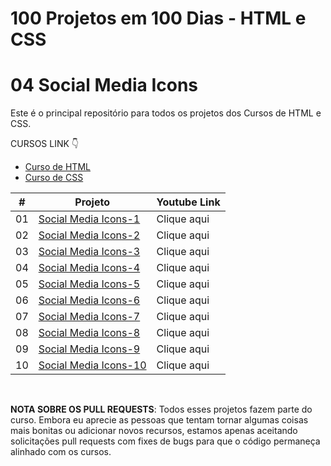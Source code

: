 # 100 Projetos em 100 Dias - HTML e CSS
# 04 Social Media Icons

Este é o principal repositório para todos os projetos dos Cursos de HTML e CSS.

CURSOS LINK 👇

-   [Curso de HTML](https://johnpires.com/cursos/html-tutorial/)
-   [Curso de CSS](https://johnpires.com/cursos/css-fundamentos-basicos/)


|  #  | Projeto                                                                                                      | Youtube Link    |
| :-: | --------------------------------------------------------------------------------------------------------------------------- | --------------------------------------------------------------------------------- |
| 01  | [Social Media Icons-1](https://github.com/johnpires/04-social-media-icons/tree/main/Social-Media-Icons-01)      | Clique aqui |
| 02  | [Social Media Icons-2](https://github.com/johnpires/04-social-media-icons/tree/main/Social-Media-Icons-02)      | Clique aqui |
| 03  | [Social Media Icons-3](https://github.com/johnpires/04-social-media-icons/tree/main/Social-Media-Icons-03)      | Clique aqui |
| 04  | [Social Media Icons-4](https://github.com/johnpires/04-social-media-icons/tree/main/Social-Media-Icons-04)      | Clique aqui |
| 05  | [Social Media Icons-5](https://github.com/johnpires/04-social-media-icons/tree/main/Social-Media-Icons-05)      | Clique aqui |
| 06  | [Social Media Icons-6](https://github.com/johnpires/04-social-media-icons/tree/main/Social-Media-Icons-06)      | Clique aqui |
| 07  | [Social Media Icons-7](https://github.com/johnpires/04-social-media-icons/tree/main/Social-Media-Icons-07)      | Clique aqui |
| 08  | [Social Media Icons-8](https://github.com/johnpires/04-social-media-icons/tree/main/Social-Media-Icons-08)      | Clique aqui |
| 09  | [Social Media Icons-9]()      | Clique aqui |
| 10  | [Social Media Icons-10]()      | Clique aqui |


<br>

**NOTA SOBRE OS PULL REQUESTS**: Todos esses projetos fazem parte do curso. Embora eu aprecie as pessoas que tentam tornar algumas coisas mais bonitas ou adicionar novos recursos, estamos apenas aceitando solicitações pull requests com fixes de bugs para que o código permaneça alinhado com os cursos.